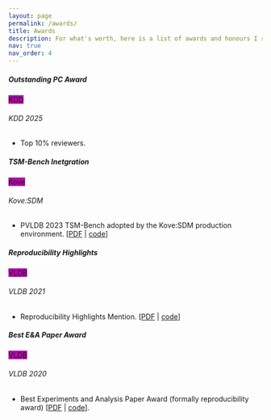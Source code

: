 ```yaml
---
layout: page
permalink: /awards/
title: Awards 
description: For what's worth, here is a list of awards and honours I received.
nav: true
nav_order: 4
---
```


<div class="card mt-3">
  <div class="p-3">
    <div class="row">
      <div class="col-sm-10">
        <h5 class="font-weight-bold"> Outstanding PC Award</h5>
      </div>
      <div class="col-sm-2 text-left text-sm-right">
        <span class="badge font-weight-bold text-uppercase align-middle" style="background-color: #b509ac">
            KDD
        </span>
      </div>
    </div>
    <h6 class="font-italic mt-2 mt-sm-0">KDD 2025</h6>
    <ul class="card-text font-weight-light list-group list-group-flush">
      <li class="list-group-item"> Top 10% reviewers.</li>
    </ul>
  </div>
</div>


<div class="card mt-3">
  <div class="p-3">
    <div class="row">
      <div class="col-sm-10">
        <h5 class="font-weight-bold">TSM-Bench Inetgration</h5>
      </div>
      <div class="col-sm-2 text-left text-sm-right">
        <span class="badge font-weight-bold text-uppercase align-middle" style="background-color: #b509ac">
            Kove
        </span>
      </div>
    </div>
    <h6 class="font-italic mt-2 mt-sm-0">Kove:SDM</h6>
    <ul class="card-text font-weight-light list-group list-group-flush">
      <li class="list-group-item"> PVLDB 2023 TSM-Bench adopted by the Kove:SDM production environment. [<a href="https://www.vldb.org/pvldb/vol16/p3363-khelifati.pdf">PDF</a> |  <a href="https://github.com/eXascaleInfolab/TSM-Bench/tree/main/reproducibility">code</a>]</li>
    </ul>
  </div>
</div>


<div class="card mt-3">
  <div class="p-3">
    <div class="row">
      <div class="col-sm-10">
        <h5 class="font-weight-bold">Reproducibility Highlights</h5>
      </div>
      <div class="col-sm-2 text-left text-sm-right">
        <span class="badge font-weight-bold text-uppercase align-middle" style="background-color: #b509ac">
            VLDB
        </span>
      </div>
    </div>
    <h6 class="font-italic mt-2 mt-sm-0">VLDB 2021</h6>
    <ul class="card-text font-weight-light list-group list-group-flush">
      <li class="list-group-item"> Reproducibility Highlights Mention. [<a href="http://www.vldb.org/pvldb/vol14/p294-khayati.pdf">PDF</a> | <a href="https://github.com/eXascaleInfolab/orbits">code</a>]</li>
    </ul>
  </div>
</div>

<div class="card mt-3">
  <div class="p-3">
    <div class="row">
      <div class="col-sm-10">
        <h5 class="font-weight-bold">Best E&A Paper Award</h5>
      </div>
      <div class="col-sm-2 text-left text-sm-right">
        <span class="badge font-weight-bold text-uppercase align-middle" style="background-color: #b509ac">
            VLDB
        </span>
      </div>
    </div>
    <h6 class="font-italic mt-2 mt-sm-0">VLDB 2020</h6>
    <ul class="card-text font-weight-light list-group list-group-flush">
      <li class="list-group-item"> Best Experiments and Analysis Paper Award (formally reproducibility award) [<a href="http://www.vldb.org/pvldb/vol13/p768-khayati.pdf">PDF</a> | <a href="https://github.com/eXascaleInfolab/bench-vldb20">code</a>].</li>
    </ul>
  </div>
</div>
